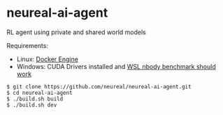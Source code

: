 # neureal-ai-agent
RL agent using private and shared world models

Requirements:
* Linux: [Docker Engine](https://docs.docker.com/engine/install/)
* Windows: CUDA Drivers installed and [WSL nbody benchmark should work](https://docs.docker.com/desktop/windows/wsl/#gpu-support)

```
$ git clone https://github.com/neureal/neureal-ai-agent.git
$ cd neureal-ai-agent
$ ./build.sh build
$ ./build.sh dev
```
